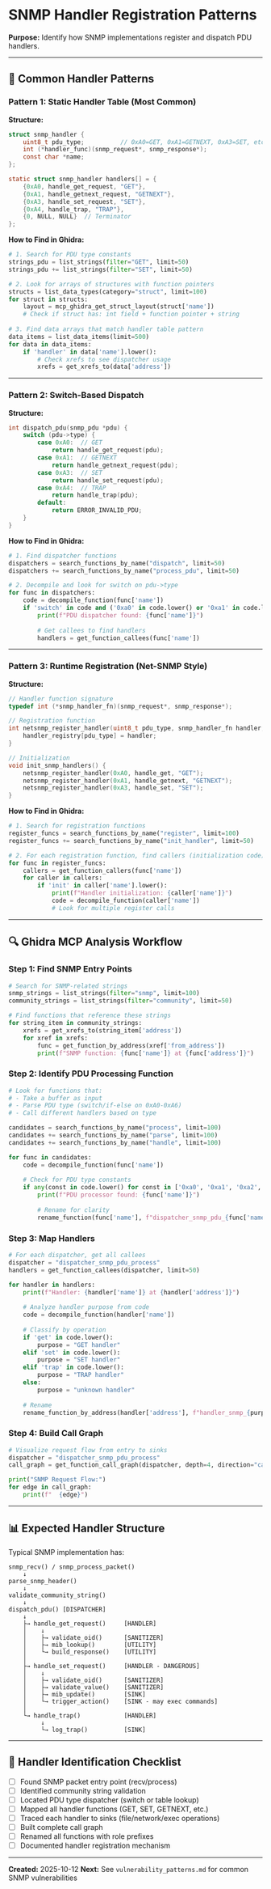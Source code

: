 # SNMP Handler Registration Patterns

**Purpose:** Identify how SNMP implementations register and dispatch PDU handlers.

---

## 🎯 Common Handler Patterns

### Pattern 1: Static Handler Table (Most Common)

**Structure:**
```c
struct snmp_handler {
    uint8_t pdu_type;          // 0xA0=GET, 0xA1=GETNEXT, 0xA3=SET, etc.
    int (*handler_func)(snmp_request*, snmp_response*);
    const char *name;
};

static struct snmp_handler handlers[] = {
    {0xA0, handle_get_request, "GET"},
    {0xA1, handle_getnext_request, "GETNEXT"},
    {0xA3, handle_set_request, "SET"},
    {0xA4, handle_trap, "TRAP"},
    {0, NULL, NULL}  // Terminator
};
```

**How to Find in Ghidra:**
```python
# 1. Search for PDU type constants
strings_pdu = list_strings(filter="GET", limit=50)
strings_pdu += list_strings(filter="SET", limit=50)

# 2. Look for arrays of structures with function pointers
structs = list_data_types(category="struct", limit=100)
for struct in structs:
    layout = mcp_ghidra_get_struct_layout(struct['name'])
    # Check if struct has: int field + function pointer + string
    
# 3. Find data arrays that match handler table pattern
data_items = list_data_items(limit=500)
for data in data_items:
    if 'handler' in data['name'].lower():
        # Check xrefs to see dispatcher usage
        xrefs = get_xrefs_to(data['address'])
```

---

### Pattern 2: Switch-Based Dispatch

**Structure:**
```c
int dispatch_pdu(snmp_pdu *pdu) {
    switch (pdu->type) {
        case 0xA0:  // GET
            return handle_get_request(pdu);
        case 0xA1:  // GETNEXT
            return handle_getnext_request(pdu);
        case 0xA3:  // SET
            return handle_set_request(pdu);
        case 0xA4:  // TRAP
            return handle_trap(pdu);
        default:
            return ERROR_INVALID_PDU;
    }
}
```

**How to Find in Ghidra:**
```python
# 1. Find dispatcher functions
dispatchers = search_functions_by_name("dispatch", limit=50)
dispatchers += search_functions_by_name("process_pdu", limit=50)

# 2. Decompile and look for switch on pdu->type
for func in dispatchers:
    code = decompile_function(func['name'])
    if 'switch' in code and ('0xa0' in code.lower() or '0xa1' in code.lower()):
        print(f"PDU dispatcher found: {func['name']}")
        
        # Get callees to find handlers
        handlers = get_function_callees(func['name'])
```

---

### Pattern 3: Runtime Registration (Net-SNMP Style)

**Structure:**
```c
// Handler function signature
typedef int (*snmp_handler_fn)(snmp_request*, snmp_response*);

// Registration function
int netsnmp_register_handler(uint8_t pdu_type, snmp_handler_fn handler, const char *name) {
    handler_registry[pdu_type] = handler;
}

// Initialization
void init_snmp_handlers() {
    netsnmp_register_handler(0xA0, handle_get, "GET");
    netsnmp_register_handler(0xA1, handle_getnext, "GETNEXT");
    netsnmp_register_handler(0xA3, handle_set, "SET");
}
```

**How to Find in Ghidra:**
```python
# 1. Search for registration functions
register_funcs = search_functions_by_name("register", limit=100)
register_funcs += search_functions_by_name("init_handler", limit=50)

# 2. For each registration function, find callers (initialization code)
for func in register_funcs:
    callers = get_function_callers(func['name'])
    for caller in callers:
        if 'init' in caller['name'].lower():
            print(f"Handler initialization: {caller['name']}")
            code = decompile_function(caller['name'])
            # Look for multiple register calls
```

---

## 🔍 Ghidra MCP Analysis Workflow

### Step 1: Find SNMP Entry Points

```python
# Search for SNMP-related strings
snmp_strings = list_strings(filter="snmp", limit=100)
community_strings = list_strings(filter="community", limit=50)

# Find functions that reference these strings
for string_item in community_strings:
    xrefs = get_xrefs_to(string_item['address'])
    for xref in xrefs:
        func = get_function_by_address(xref['from_address'])
        print(f"SNMP function: {func['name']} at {func['address']}")
```

### Step 2: Identify PDU Processing Function

```python
# Look for functions that:
# - Take a buffer as input
# - Parse PDU type (switch/if-else on 0xA0-0xA6)
# - Call different handlers based on type

candidates = search_functions_by_name("process", limit=100)
candidates += search_functions_by_name("parse", limit=100)
candidates += search_functions_by_name("handle", limit=100)

for func in candidates:
    code = decompile_function(func['name'])
    
    # Check for PDU type constants
    if any(const in code.lower() for const in ['0xa0', '0xa1', '0xa2', '0xa3']):
        print(f"PDU processor found: {func['name']}")
        
        # Rename for clarity
        rename_function(func['name'], f"dispatcher_snmp_pdu_{func['name']}")
```

### Step 3: Map Handlers

```python
# For each dispatcher, get all callees
dispatcher = "dispatcher_snmp_pdu_process"
handlers = get_function_callees(dispatcher, limit=50)

for handler in handlers:
    print(f"Handler: {handler['name']} at {handler['address']}")
    
    # Analyze handler purpose from code
    code = decompile_function(handler['name'])
    
    # Classify by operation
    if 'get' in code.lower():
        purpose = "GET handler"
    elif 'set' in code.lower():
        purpose = "SET handler"
    elif 'trap' in code.lower():
        purpose = "TRAP handler"
    else:
        purpose = "unknown handler"
    
    # Rename
    rename_function_by_address(handler['address'], f"handler_snmp_{purpose}")
```

### Step 4: Build Call Graph

```python
# Visualize request flow from entry to sinks
dispatcher = "dispatcher_snmp_pdu_process"
call_graph = get_function_call_graph(dispatcher, depth=4, direction="callees")

print("SNMP Request Flow:")
for edge in call_graph:
    print(f"  {edge}")
```

---

## 📊 Expected Handler Structure

Typical SNMP implementation has:

```
snmp_recv() / snmp_process_packet()
    ↓
parse_snmp_header()
    ↓
validate_community_string()
    ↓
dispatch_pdu() [DISPATCHER]
    ↓
    ├→ handle_get_request()     [HANDLER]
    │    ↓
    │    ├→ validate_oid()      [SANITIZER]
    │    ├→ mib_lookup()        [UTILITY]
    │    └→ build_response()    [UTILITY]
    │
    ├→ handle_set_request()     [HANDLER - DANGEROUS]
    │    ↓
    │    ├→ validate_oid()      [SANITIZER]
    │    ├→ validate_value()    [SANITIZER]
    │    ├→ mib_update()        [SINK]
    │    └→ trigger_action()    [SINK - may exec commands]
    │
    └→ handle_trap()            [HANDLER]
         ↓
         └→ log_trap()          [SINK]
```

---

## 🎯 Handler Identification Checklist

- [ ] Found SNMP packet entry point (recv/process)
- [ ] Identified community string validation
- [ ] Located PDU type dispatcher (switch or table lookup)
- [ ] Mapped all handler functions (GET, SET, GETNEXT, etc.)
- [ ] Traced each handler to sinks (file/network/exec operations)
- [ ] Built complete call graph
- [ ] Renamed all functions with role prefixes
- [ ] Documented handler registration mechanism

---

**Created:** 2025-10-12
**Next:** See `vulnerability_patterns.md` for common SNMP vulnerabilities
